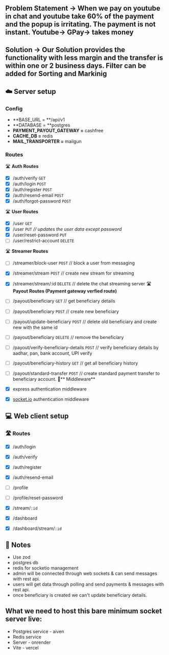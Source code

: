 ## Problem Statement -> When we pay on youtube in chat and youtube take 60% of the payment and the popup is irritating. The payment is not instant. Youtube-> GPay-> takes money 
## Solution -> Our Solution provides the functionality with less margin and the transfer is within one or 2 business days. Filter can be added for Sorting and Markinig 

##  ☁️ Server setup
### Config
- **BASE_URL = **/api/v1
- **DATABASE = **postgres
- **PAYMENT_PAYOUT_GATEWAY =** cashfree
- **CACHE_DB =** redis
- **MAIL_TRANSPORTER =** mailgun
### Routes
 🛣️ **Auth Routes**

- [x] /auth/verify `GET`  
- [x] /auth/login  `POST`  
- [x] /auth/register  `POST`
- [x] /auth/resend-email `POST`
- [x] /auth/forgot-password  `POST` 

🛣️ **User Routes**

- [x] /user  `GET` 
- [x] /user  `PUT`                         _// updates the user data except password_
- [x] /user/reset-password `PUT` 
- [ ] /user/restrict-account `DELETE` 

🛣️ **Streamer Routes**

- [ ] /streamer/block-user `POST`       // block a user from messaging
- [x] /streamer/stream `POST`           // create new stream for streaming
- [x] /streamer/stream/:id `DELETE`     // delete the chat streaming server
🛣️ **Payout Routes (Payment gateway verfied route)**

- [ ] /payout/beneficiary `GET`                     // get beneficiary details
- [ ] /payout/beneficiary `POST`                    // create new beneficiary
- [ ] /payout/update-beneficiary `POST`             // delete old beneficiary and create new with the same id
- [ ] /payout/beneficiary `DELETE`                  // remove the beneficiary
- [ ] /payout/verify-beneficiary-details  `POST`    // verify beneficiary details by aadhar, pan, bank account, UPI  verify
- [ ] /payout/beneficiary-history `GET`             // get all beneficiary history
- [ ] /payout/standard-transfer `POST`              // create standard payment transfer to beneficiary account.
🌉** Middleware**

- [x] express authentication middleware
- [x] [socket.io](https://socket.io/) authentication middleware


## 💻 Web client setup
### 🛣️ Routes
- [x] /auth/login
- [x] /auth/verify
- [x] /auth/register
- [x] /auth/resend-email
- [ ] /profile
- [ ] /profile/reset-password
- [x] /stream/`:id` 
- [x] /dashboard
- [x] /dashboard/stream/`:id` 


## 📝 Notes
- Use zod
- postgres db
- redis for socketio management
- admin will be connected through web sockets & can send messages with rest api.
- users will get data through polling and send payments & messages with rest api.
- once beneficiary is created we can't update beneficiary details.






## What we need to host this bare minimum socket server live:
- Postgres service - aiven
- Redis service
- Server - onrender
- Vite - vercel


<!-- /**
 * Beneficiary ID
 * Account Name
 * Account email
 * Dashboard Access - Boolean
 * Allow customer refunds - boolean
 * 
 * IFSC Code
 * Account No
 * Re-Enter account number
 * Beneficiary Name
 */

/**
 * email    - string
 * phone    - integer
 * legal_business_name  - string
 * business_type    - string
 * refrence_id  - string        // id of the user in the app db
 * profile  - 
 *      - subcategory
 *      - category 
 */ -->